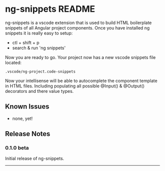 # ng-snippets README

ng-snippets is a vscode extension that is used to build HTML boilerplate snippets of all Angular project components. Once you have installed ng snippets it is really easy to setup:
- ctl + shift + p
- search & run 'ng snippets'

Now you are ready to go. Your project now has a new vscode snippets file located:

`.vscode/ng-project.code-snippets`

Now your intellisense will be able to autocomplete the component template in HTML files. Including populating all possible @Input() & @Output() decorators and there value types.

<!-- \[feature X\]\(images/feature-x.png\) -->

<!-- ## Extension Settings

Include if your extension adds any VS Code settings through the `contributes.configuration` extension point.

For example:

This extension contributes the following settings:

* `myExtension.enable`: enable/disable this extension
* `myExtension.thing`: set to `blah` to do something -->

## Known Issues

- none, yet!

## Release Notes
### 0.1.0 beta

Initial release of ng-snippets.


-----------------------------------------------------------------------------------------------------------
<!--
## Following extension guidelines

Ensure that you've read through the extensions guidelines and follow the best practices for creating your extension.

* [Extension Guidelines](https://code.visualstudio.com/api/references/extension-guidelines)

## Working with Markdown

**Note:** You can author your README using Visual Studio Code.  Here are some useful editor keyboard shortcuts:

* Split the editor (`Cmd+\` on macOS or `Ctrl+\` on Windows and Linux)
* Toggle preview (`Shift+CMD+V` on macOS or `Shift+Ctrl+V` on Windows and Linux)
* Press `Ctrl+Space` (Windows, Linux) or `Cmd+Space` (macOS) to see a list of Markdown snippets

### For more information

* [Visual Studio Code's Markdown Support](http://code.visualstudio.com/docs/languages/markdown)
* [Markdown Syntax Reference](https://help.github.com/articles/markdown-basics/)

**Enjoy!** -->
